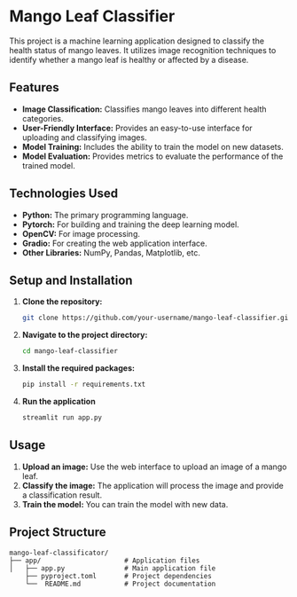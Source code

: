 # Mango Leaf Classifier

This project is a machine learning application designed to classify the health status of mango leaves. It utilizes image recognition techniques to identify whether a mango leaf is healthy or affected by a disease.

## Features

-   **Image Classification:** Classifies mango leaves into different health categories.
-   **User-Friendly Interface:** Provides an easy-to-use interface for uploading and classifying images.
-   **Model Training:** Includes the ability to train the model on new datasets.
-   **Model Evaluation:** Provides metrics to evaluate the performance of the trained model.

## Technologies Used

-   **Python:** The primary programming language.
-   **Pytorch:** For building and training the deep learning model.
-   **OpenCV:** For image processing.
-   **Gradio:** For creating the web application interface.
-   **Other Libraries:** NumPy, Pandas, Matplotlib, etc.

## Setup and Installation

1.  **Clone the repository:**
    ```bash
    git clone https://github.com/your-username/mango-leaf-classifier.git
    ```
2.  **Navigate to the project directory:**
    ```bash
    cd mango-leaf-classifier
    ```
3.  **Install the required packages:**
    ```bash
    pip install -r requirements.txt
    ```
4. **Run the application**
    ```bash
    streamlit run app.py
    ```

## Usage

1.  **Upload an image:** Use the web interface to upload an image of a mango leaf.
2.  **Classify the image:** The application will process the image and provide a classification result.
3. **Train the model:** You can train the model with new data.

## Project Structure

```
mango-leaf-classificator/
├── app/                     # Application files
│   ├── app.py               # Main application file           
    ├── pyproject.toml       # Project dependencies
    └──  README.md           # Project documentation
